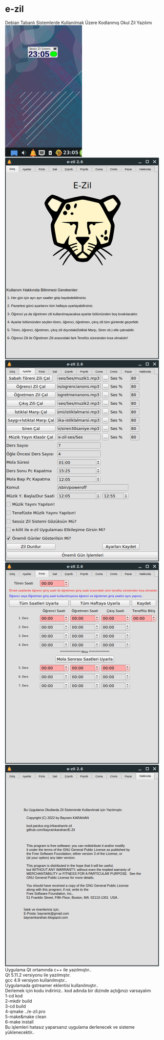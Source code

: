 # e-zil
Debian Tabanlı Sistemlerde Kullanılmak Üzere Kodlanmış Okul Zil Yazılımı
<br/>
![E-Zil](https://github.com/bayramkarahan/e-zil/blob/master/e-zil0.png)
![E-Zil](https://github.com/bayramkarahan/e-zil/blob/master/e-zil1.png)
![E-Zil](https://github.com/bayramkarahan/e-zil/blob/master/e-zil2.png)
![E-Zil](https://github.com/bayramkarahan/e-zil/blob/master/e-zil3.png)
![E-Zil](https://github.com/bayramkarahan/e-zil/blob/master/e-zil4.png)
<br/>
Uygulama Qt ortamında c++ ile yazılmıştır..
<br/>
Qt 5.11.2 versiyonu ile yazılmıştır.
<br/>
gcc 4.9 versiyon kullanılmıştır..
<br/>
Uygulamada gstreamer eklentisi kullanılmıştır..
<br/>
Derlemek için kodu indiriniz.. kod adında bir dizinde açtığınızı varsayalım
<br/>
1-cd kod
<br/>
2-mkdir build
<br/>
3-cd build
<br/>
4-qmake ../e-zil.pro
<br/>
5-make&make clean
<br/>
6-make install
<br/>
Bu işlemleri hatasız yaparsanız uygulama derlenecek ve sisteme yüklenecektir..
<br/>
